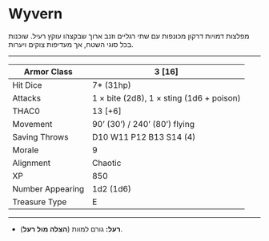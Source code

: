 # Wyvern

מפלצות דמויות דרקון מכונפות עם שתי רגליים וזנב ארוך שבקצהו עוקץ רעיל. שוכנות בכל סוגי השטח, אך מעדיפות צוקים ויערות.

------

| Armor Class     | 3 [16]                                   |
| ---------------- | ---------------------------------------- |
| Hit Dice         | 7* (31hp)                                |
| Attacks          | 1 × bite (2d8), 1 × sting (1d6 + poison) |
| THAC0            | 13 [+6]                                  |
| Movement         | 90’ (30’) / 240’ (80’) flying            |
| Saving Throws    | D10 W11 P12 B13 S14 (4)                  |
| Morale           | 9                                        |
| Alignment        | Chaotic                                  |
| XP               | 850                                      |
| Number Appearing | 1d2 (1d6)                                |
| Treasure Type    | E                                        |

------

- **רעל:** גורם למוות (**הצלה מול רעל**).